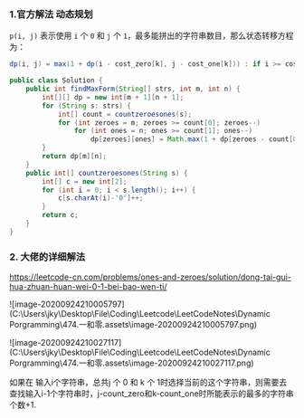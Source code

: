 ###  1.官方解法 动态规划

`p(i, j)` 表示使用 `i` 个 `0` 和 `j` 个 `1`，最多能拼出的字符串数目，那么状态转移方程为：

```java
dp(i, j) = max(1 + dp(i - cost_zero[k], j - cost_one[k])) : if i >= cost_zero[k] and j >= cost_one[k]
```

```java
public class Solution {
    public int findMaxForm(String[] strs, int m, int n) {
        int[][] dp = new int[m + 1][n + 1];
        for (String s: strs) {
            int[] count = countzeroesones(s);
            for (int zeroes = m; zeroes >= count[0]; zeroes--)
                for (int ones = n; ones >= count[1]; ones--)
                    dp[zeroes][ones] = Math.max(1 + dp[zeroes - count[0]][ones - count[1]], dp[zeroes][ones]);
        }
        return dp[m][n];
    }
    public int[] countzeroesones(String s) {
        int[] c = new int[2];
        for (int i = 0; i < s.length(); i++) {
            c[s.charAt(i)-'0']++;
        }
        return c;
    }
}
```

### 2. 大佬的详细解法

https://leetcode-cn.com/problems/ones-and-zeroes/solution/dong-tai-gui-hua-zhuan-huan-wei-0-1-bei-bao-wen-ti/

![image-20200924210005797](C:\Users\jky\Desktop\File\Coding\Leetcode\LeetCodeNotes\Dynamic Porgramming\474.一和零.assets\image-20200924210005797.png)

![image-20200924210027117](C:\Users\jky\Desktop\File\Coding\Leetcode\LeetCodeNotes\Dynamic Porgramming\474.一和零.assets\image-20200924210027117.png)

如果在 输入i个字符串，总共j 个 0 和 k 个 1时选择当前的这个字符串，则需要去查找输入i-1个字符串时，j-count_zero和k-count_one时所能表示的最多的字符串个数+1.

